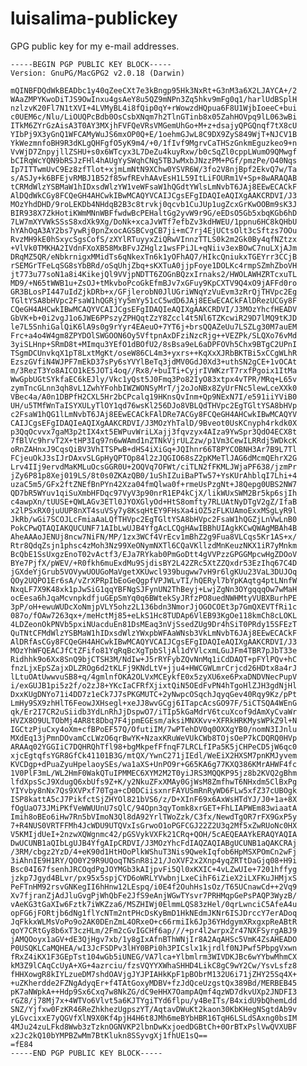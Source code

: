 luisalima-publickey
===================

GPG public key for my e-mail addresses.




	-----BEGIN PGP PUBLIC KEY BLOCK-----
	Version: GnuPG/MacGPG2 v2.0.18 (Darwin)

	mQINBFDQdWkBEADbc1y40qZeeCXt7e3kBngp95Hk3NxRt+G3nM3a6X2LJAYCA+/2
	WAaZMPYKwoDiTJS9OwInxu4gsAeY8u5QZ9mNPn3Zq5hkv9mFg0q1/harlUdBSplH
	nzlzvK20Fl7N1tXVI+4LVMyBL4i8fQip0qY+rWowzdHQpua6F8U1WjbIoeeC+bui
	c0UEM6c/Nlu/LiOUQPcBdb0OsCsbXNqm7h2TlnGTinb8x05ZahHOVpq9lL063wBi
	ITkM6ZYrGzAisA3T0AY3MXjhFVFQeVRsVMGemUhGo+M+z+dsajyQPGQnqf7tX8cU
	YIbPj9X3yGnQ1WFCAMyWuJS6mxOP0Q+E/1oehmGJwL8C9DX9ZyS849WjT+NJCV1B
	YkWezmnfoBH9R3dKLgQHFgfO5yK9m4/+0/1fIvf9MgrvCaTHSzGnkmEguzkeo9+n
	VvWjD7ZnpyjllZSHU+s0x6WTcyx3L7DeZu4kuyRxw/b0cSqZl0cppLWumO9QMwgf
	bCIRqWcYQN9bRSJzFHl4hAUgYySWqhCNq5TBJwMxbJNzzPM+PGf/pmzPe/O40Nqs
	Ip7ITTwmUvC9Ez8zfTlot+xjmLmNtN9XChw0YSVR6W/3fo2V8njBpf2EkvQ7w/Ta
	s/ASJy+k6BFEjvRMBJ1B52f85wfREvhAAvEsH1L59ItLiFOURm1V+Sp+8wARAQAB
	tCRMdWlzYSBMaW1hIDxsdWlzYW1veWFsaW1hQGdtYWlsLmNvbT6JAj8EEwECACkF
	AlDQdWkCGy8FCQeGH4AHCwkIBwMCAQYVCAIJCgsEFgIDAQIeAQIXgAAKCRDVI/J3
	MOzYhdDHD/9roLEKDb4NHdqB2B3c8trvkj0qcvb1CuJUp1ugZcxGrKwOOBm9sK3J
	BIR938X7ZkHotiKWmMNnWBFfwdwBcPEHaltGg2yvW9r9G/eEDsO5Gb5xbqKGb6hD
	7LW7mXYVWkSSsS8xdXk9Xg/DoNk+xcaJvWTf7efbZv3kdHWEU/1ppnu6HC8kQHbU
	hYAhOqA3AY2bs7ywRj0pnZxocAGSBCvgCB7ji+mC7rj4EjUCtsOlt3cSftzs7OOu
	RvzMH9kE0hSxycSgsCofS/zXYlRTuyyxZiQRwVInnzTTLS0k2m2Gk0By4qfNZtzx
	+VlVk0TMKHA2IVdnFXoXB58MxBFvJZHglz1wsFPiJL+qNiiv3exBOwC7nuLXjAJm
	DRqMZ5QR/eNbkrnigxMMidTs6qNkexTn6k1yOFhAQ7/HIkcQniukxTGEYrr3CCjB
	rSEMGrTFeLqSG8sYbBRd/oSqUhjZbq+sKXTuA0jjpFoye1DOLKc4rmpSZmhZboVH
	jt773u77soN1a8i4KikejQl9VVjpNDTT6ZOGnBQzxIrnaks2/HWOLAWHZRTcxuTL
	MD9/+N65tWWB1u+ZsOJ+tMkvboPcoGkEfmBJv7xGFuy9KpCXTV9Q4xO9jAFFd0ro
	GR3BLosPI447uIdZjkDRb+x/GFjlerobN0JlUGriWNqYzVuEvm3zRrQjTHVpc2Eg
	TGltYSA8bHVpc2FsaW1hQGRjYy5mYy51cC5wdD6JAj8EEwECACkFAlDRezUCGy8F
	CQeGH4AHCwkIBwMCAQYVCAIJCgsEFgIDAQIeAQIXgAAKCRDVI/J3MOzYhcfHEADV
	GbVK+b+0i2vgJ1o6JWE6PPszyZPHQqtZzY8Zccl4t5Nl6TZKcwiR29D7lMQ9tKJD
	le7L5SnhiGalQiK6lA9s0g9rYyr4EAeuO+7YT6j+brsQQAZeUu7LSZLg30M7auEM
	Frc+a4o4W4gm8ZPYDOlSWGOON6Oy5VftpnAxDFziNzcRjg++VEZPk/SLQXo76vMd
	3yiSLHnp+SRmD8t+MImqu3YEfO1dBOfU2/8sBsa9eL6aDPFOVh5Chx9BTgC2UPnI
	TSgmDCUnvkqX1pT8LxtMgKt/oseW86CL4m3+yxrs++KqXxXJRbBKTBi5xCCgWLhR
	EzszGVfiN4WJPF7mEkD37sPy6sYVYlBeTq3jdMV0GdJ0Xd3+uthSN2gCE+1vOCAt
	m/3RezT3Yo8AICO1kE5JOTi4oq//Rx8/+buITi+CyjrIVWKzrT7rxfPgoix1ItMa
	WwGpbUGtSYkfaEC6kEJly/Vkc1yQst5J0Fmq3Po82IyO83xtpx4vTPR/MRq+L65v
	zymTncGLnn3qh8vL1ZwhYFohbIWZWONSyMrT/j2oJoNBx8ZyUrFNc5lewLceXXk0
	VBec4a/A0n1DBPfH2CXL5Hr2bCPcalq19HKnsQvInm+Qp9NExN7I/e591iiYViB0
	UH/u5TMfWnTaISYXULyTlOY1qd76wsKl256DJo8VBLQdTHVpc2EgTGltYSA8bHVp
	c2FsaW1hQG1lLmNvbT6JAj8EEwECACkFAlDRe7ACGy8FCQeGH4AHCwkIBwMCAQYV
	CAIJCgsEFgIDAQIeAQIXgAAKCRDVI/J3MOzYhTalD/9Bveot0UsKCnyph4rkdk0X
	p3QqOcvvx7gaM3p2tIX4xt5EWPuvWriLXajj3fqvzyx4AIza9YwSpr3QdO4ECX8t
	7fBlVc9hrvT2X+tHP3Iq97n6wWAmd1nZTNkVjrULZzw/p1Vm3CewILRRdj5WDkcK
	oRnZAHnxJ9CqsQiBV3VhITSPwB+dHS4iXiGq+JQIhnr66T8PYCOBNH3Ar7B9L7Tl
	FCjeuOkJ3sIJrDAxvSLGpHyQPTOp84l2zJQGIO68sZ2pKMeTlJAG6dMcmQEhrX2G
	Lrv4IIj9ervdMaKMLuOcsGGR0U+2OQVq7OFWt/ciTLN2fFKMLJWjaPF638/jzmPr
	jZy6P81p8Xej019LS/8t0s0ZKAzQB0/1uShIZuiBaPTw57+YsKUrAhblqI7Lhi+4
	uzaC5m5/GFx2ftZNEfBnPYn42Xza04fmQlwa0f+rmeUsPzgNt+J8Qepg0UBS2NW7
	QD7bR5WYuv1qiSuXmbHFDqc97VyV3p90nrR1EP4kCjX/likWUxSWM2Br5kp6sjIh
	c4awpXn/tUUSE+QWLAGv3ETl0JYOXGlyOd+HtS8omfty7RLUAtNyDTgV2gZ/IfaB
	x2lPSxRX0juUUP8nXT4suVSy7y8KsqHtEY9FHsXa4iOZ5zFLKUAmoExxMSgLyR9l
	JkRb/wGi7SCOJLcFmiaAaLQfTHVpc2EgTGltYSA8bHVpc2FsaW1hQGZjLnVwLnB0
	PokCPwQTAQIAKQUCUNF71AIbLwUJB4YfgAcLCQgHAwIBBhUIAgkKCwQWAgMBAh4B
	AheAAAoJENUj8ncw7NiFN/MP/1zx3WCf4VrEcv1mBhZ2g9Fua8VLCqs5Kr1AS+x/
	Rtr8QdqZsjn1phsc4zMoh3Nz99XeONymNXTl6CQaVKllzdMnKeuzNKX1iR7yMnkm
	BcQbE1SsUxgzEnoT02vActf3/EJa7RYkab0PmGoDtt4gVVPzzGPGGMpcwHgZDOoV
	BYe7PjfX/pWEV/+R0fkh6muExdMu9SjdisBY2L42ZRc5XtZZQxdr53EzIhq67C4D
	jGXdeYjGrub5VOVywUOUGoMaVgetXKUwcl939bugww7vH9r6lgKUu23VaL3DUJOq
	QOy2UQPO1Er6sA/vZrXPRpIbEoGeQgpfVPJWLvTI/hQERyl7bYpKAqtg4ptLNnfW
	NxqLF7X9K48xk1pJwSiG1qqYBFNgSJFynUN2ThBeyj+LwjZgNn3OYgqqqOw7wMaH
	ocEesa6hJqaMcvnpkdfjuGEpSmYq0q6BWtekSyJRfzPO8uedNWHMtyVUBXBurhPE
	3pP/oH+ewuWUDcXoNmjpVLY5ohz2L136bdn3NmorJjOGOCOEt3p7GmQXEVTfRi1c
	087o/fOAw7263qx+/meHctMj85+eLkS1Hc8TUDAp6VlEB93KgOe118kmCh8cLOKL
	4LDZeonOkPNVb5pxiNUacduEn81DsMEaq3nVjSsedZUg9Dr4hSiT0PRdy15SFEzT
	QuTNtCFMdWlzYSBMaW1hIDxsdWlzYWxpbWFAaWNsb3VkLmNvbT6JAj8EEwECACkF
	AlDRfAsCGy8FCQeGH4AHCwkIBwMCAQYVCAIJCgsEFgIDAQIeAQIXgAAKCRDVI/J3
	MOzYhWFQEACJfCtZFifo81YqRqBcXgTpbSljAl1dYVlcxmLGuJFm4TBR7pJbT33e
	Ridhhk9o6Xx8SnQ9bjCTSH3M/NdIw+J5rRYFybZQvNnMq1iCdDAQT+pFYlPQv+hC
	fnzLjxEpSZajxDLZROg6d2tKLFj9KNdLtV+jju4+HWCGWLmrCrjcd26HDtx8a4rJ
	lLtuOAtUwwvuSB8+q/4gmlnfOKA2OLVxMCEykfE0x5zyXU6xe6PxaDNDVNecPupV
	i/exGUJB1pi5z2f/o2zJ8+YKcIaCFRfXjixtQiN5OEdFvPN4hTgoHlZJH3gdNjHl
	DxxKUgDNYo71i4DD7z1eCk7J7sPKGMUTC+2yNwpcOSqchJqyqGev40Rqy9Kz/pPt
	LmHy9SX9zhHlT6FeowJXHsegl+xeJJ8wvGCgj6ITapcAcsGO97F/5iCTSQA4WEnG
	qk/Er2I7CR2uSiidb3YdLnRhJjDspwO7/iTIp5kGaMdrV6tcuXcof9dAmXyCvaWr
	HVZX8O9ULTObMj4AR8t8Dbq7F4jpmEGEsm/aksiMNXKvv+XFRkHRKMysWPkZ9l+N
	IGCtzPjuCxy4oXm+cfBPoEF57Q/OfutiIM/7wPTehDV0q0OXXgYB0/nomN3IJnlu
	MXdEq13jPmnDOvamCcLWzO6qrBwYK+NzaxKRuWeVUkCWb8TOjsOeP7kCDQRQ0HVp
	ARAAq02YGGIiC7DQHRQhTfl98+bgMkpefFfnqF7LRCLfIPa5K5jCHPeCD5jW6qc0
	xjcEgtqfsYGR8GfCk41101B3G/mtQX/YwnC271jIEdl/WeEiX2HXSM7pnKMJyvem
	KVCDgp+dPuaZyuHpelaoySEs/wa1aXS+UnPO9r+G65KA6g77KXQ386KMrAHWF4fc
	1V0PlF3mL/WL2HmF0WakQTuIPMMEC6XYM2M2T0yiJRS3MQQKP95jz8b2KVQ2gBhm
	lfdXpsScJ9XdugQ6xbUfs9Z+K/y2NkuZFxXMAy0GjWsM8ZmfhwT6NHxdm5ClBxPg
	YIYvby8nNx7Qs9XVPxf70Tga+cD0DCiisxnrFAYUSmRnRyWD6FLw5xfZ37cUBOgk
	ISP8kattA5cJ7PikfctSjZHYOl821bVS6/z/D+XInF69x6AxWsHTdYJ/J0+1a+8X
	fOgUaO73JMiPKfVeWWUUnU7sQlC/94Opn3qyTomk8xrGET+FhLIAPWEm83wiaatA
	Imih8oBEo6iHw7Rn5bVImoN3Ql8dA92YrlTWoZzk/C3fx/NewdTgOR7rFX9GxP5y
	7+R4NUS0VRTFFMh4JcWDU9UTQVxIsGrwoO1oPGFCGJ22Z2U3q2Mf5xZwRUoNc0HX
	V5KMIjdUeI+2nzwXQWgnmc42/pGSVykVXFk21CRq+QOH/5cAEQEAAYkERAQYAQIA
	DwUCUNB1aQIbLgUJB4YfgAIpCRDVI/J3MOzYhcFdIAQZAQIABgUCUNB1aQAKCRAj
	/3RM/cbgz2YzD/4+eK90d1HtHOoPlkWShuT3Nis9QwekIqfob6HpMSXPOmCn2wFj
	3iAhnIE9H1RY/QO0Y29R9UQoqTNSnR8i21/JoXVF2x2Xnp4yqZRTtDaGjq08+H9i
	Bsc04I67fsenhJRCOqdPgJOYMGb3kAIjpvFi5Ql0xKXIC+4vLZwUIe+7201hffyg
	jzkp7Jgyd4BLvr/px95x5spjCYD6oWRLYVwbnjLxeCihF6iZieX2iLXFKuJHMjxS
	PeFTnHM92rsvGNKegII6hHnw12LEspq/i0E4f2OuhHs1sOz/T65UCnawCd++2Vq9
	Xv7fjranZjAdJluGvgPjWhQbFe2JfS9eAnjWGwTYsvr7PRHMqpGePsPAQP3WyzB/
	vAeKG3tGaXIw6Fztk7iWKZza6/MSZHIWj0ElmmLQS83zHel/0qrLwnciC5AfeA4u
	opFG6jFORtjb6dNg1flYcNTm2ntPHcDsKyBmD1HkNEdmJKNr6ISJDrccY7erADoq
	JqFkkxWLMsVoPo9o2AK0DEnZmL4ORxeO+c66rmiIk6Jp36YHdgymXRxgxpReABtR
	qoY7CRtGy8b6xT3czHLm/2Fm2cGvIGCHf6ap///+pr4l2wrpxZr47NXFSyrgABJ9
	jAMQOoyx1aGV+dE3QjHgv7xb/1y8gIxAfnBThWNjIr8A2AqAHSc5VmK4ZsAHEADO
	P0USQKLCaMQHEA/wI3JcFSDPv3lHY0BPi0h3PICslx1kjrdlf0NJPwf5PbpgVxwn
	fRxZ4iKX1F3GEpTst104wGb5iUNEG/VA7lca+Ylbmlrm3WIVDKJBc6wYYbwMhmCX
	kM3Z9lCAqCcUyA+XG+4azrciu/fzsVQYYXWhaSHHD4LikC8gC9wY2Cw/YsvLsfz8
	fHHXowgR8kIYLzueDM7shdOAVjgJYJPIAHkKpF1pBObrM132U6i71jZHY25Sq4X+
	+uZKherdde2FZNgAdyqEr+f4TAtGoxyMDBV+fzJdQceUzgstQx389Bd/MERBEB45
	pK7aNWpkA++Hdp9Sx6Cxq7w8NkZG/dC9eHHX7OampAQmf4qzWD7dkvUXp2JNDFI3
	rGZ8/j78Mj7x+4WTVo6Vlvt5a6KJTYgiTYd6flpu/y4BeITs/B4xidU9bQhemLdd
	SNZ/Yjfxw0FzKR46ReZhkhezUgpszYT/AqtavDWuKt2kaon30KbKHegNSgtdAb9v
	yLGvcixxE7yQGVfXlN9X0Kf4pjH4H6t8JMh6meBYbHBR16TqH6LSLdSAxng0bsIM
	4MJu24zuLFkd8Wwb3zTzknOGNVKP2lbnDwKxjoedDGBtCh+0OrBTxPslVwQVXUBF
	x2Jc2kQ10bYMPBZwMm7BtKlukn8SSyvgXj1fhUE1sQ==
	=fE84
	-----END PGP PUBLIC KEY BLOCK-----
